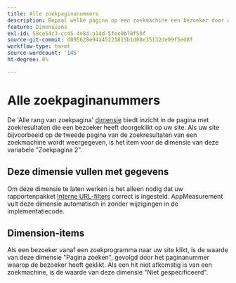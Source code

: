 ```yaml
---
title: Alle zoekpaginanummers
description: Bepaal welke pagina op een zoekmachine een bezoeker door aan uw site heeft geklikt.
feature: Dimensions
exl-id: 58ce54c3-cc45-4e84-a14d-5fec0b70f50f
source-git-commit: d095628e94a45221815b1d08e35132de09f5ed8f
workflow-type: tm+mt
source-wordcount: '145'
ht-degree: 0%

---
```


# Alle zoekpaginanummers

De &#39;Alle rang van zoekpagina&#39; [dimensie](overview.md) biedt inzicht in de pagina met zoekresultaten die een bezoeker heeft doorgeklikt op uw site. Als uw site bijvoorbeeld op de tweede pagina van de zoekresultaten van een zoekmachine wordt weergegeven, is het item voor de dimensie van deze variabele &quot;Zoekpagina 2&quot;.

## Deze dimensie vullen met gegevens

Om deze dimensie te laten werken is het alleen nodig dat uw rapportenpakket [Interne URL-filters](/help/admin/admin/c-manage-report-suites/c-edit-report-suites/general/internal-url-filter-admin.md) correct is ingesteld. AppMeasurement vult deze dimensie automatisch in zonder wijzigingen in de implementatiecode.

## Dimension-items

Als een bezoeker vanaf een zoekprogramma naar uw site klikt, is de waarde van deze dimensie &quot;Pagina zoeken&quot;, gevolgd door het paginanummer waarop de bezoeker heeft geklikt. Als een hit niet afkomstig is van een zoekmachine, is de waarde van deze dimensie &quot;Niet gespecificeerd&quot;.
